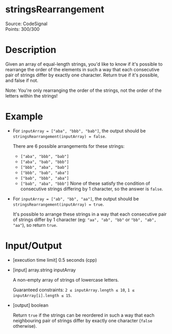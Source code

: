 # stringsRearrangement
Source: CodeSignal <br>
Points: 300/300

# Description

Given an array of equal-length strings, you'd like to know if it's possible to rearrange the order of the elements in such a way that each consecutive pair of strings differ by exactly one character. Return true if it's possible, and false if not.

Note: You're only rearranging the order of the strings, not the order of the letters within the strings!

# Example

* For `inputArray = ["aba", "bbb", "bab"]`, the output should be
  `stringsRearrangement(inputArray) = false`.

  There are 6 possible arrangements for these strings:

  * `["aba", "bbb", "bab"]`
  * `["aba", "bab", "bbb"]`
  * `["bbb", "aba", "bab"]`
  * `["bbb", "bab", "aba"]`
  * `["bab", "bbb", "aba"]`
  * `["bab", "aba", "bbb"]`
  None of these satisfy the condition of consecutive strings differing by 1 character, so the answer is `false`.

* For `inputArray = ["ab", "bb", "aa"]`, the output should be
  `stringsRearrangement(inputArray) = true`.

  It's possible to arrange these strings in a way that each consecutive pair of strings differ by 1 character (eg: `"aa", "ab", "bb"` or `"bb", "ab", "aa"`), so return `true`.

# Input/Output

* [execution time limit] 0.5 seconds (cpp)

* [input] array.string inputArray

  A non-empty array of strings of lowercase letters.

  Guaranteed constraints:
  `2 ≤ inputArray.length ≤ 10`,
  `1 ≤ inputArray[i].length ≤ 15`.

* [output] boolean

  Return `true` if the strings can be reordered in such a way that each neighbouring pair of strings differ by exactly one character (`false` otherwise).
